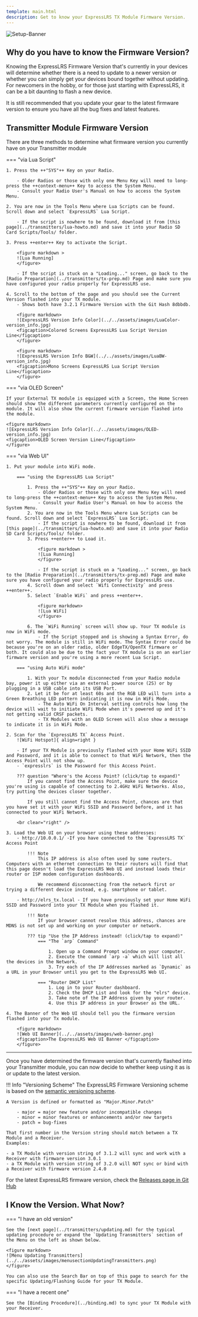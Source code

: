 ```yaml
---
template: main.html
description: Get to know your ExpressLRS TX Module Firmware Version.
---
```


![Setup-Banner](https://raw.githubusercontent.com/ExpressLRS/ExpressLRS-hardware/master/img/quick-start.png)

## Why do you have to know the Firmware Version?

Knowing the ExpressLRS Firmware Version that's currently in your devices will determine whether there is a need to update to a newer version or whether you can simply get your devices bound together without updating. For newcomers in the hobby, or for those just starting with ExpressLRS, it can be a bit daunting to flash a new device. 

It is still recommended that you update your gear to the latest firmware version to ensure you have all the bug fixes and latest features.

## Transmitter Module Firmware Version
There are three methods to determine what firmware version you currently have on your Transmitter module

=== "via Lua Script"

    1. Press the ++"SYS"++ Key on your Radio.

        - Older Radios or those with only one Menu Key will need to long-press the ++context-menu++ Key to access the System Menu.
        - Consult your Radio User's Manual on how to access the System Menu.

    2. You are now in the Tools Menu where Lua Scripts can be found. Scroll down and select `ExpressLRS` Lua Script.

        - If the script is nowhere to be found, download it from [this page](../transmitters/lua-howto.md) and save it into your Radio SD Card Scripts/Tools/ folder.

    3. Press ++enter++ Key to activate the Script.

        <figure markdown >
        ![Lua Running]
        </figure> 

        - If the script is stuck on a "Loading..." screen, go back to the [Radio Preparation](../transmitters/tx-prep.md) Page and make sure you have configured your radio properly for ExpressLRS use.

    4. Scroll to the bottom of the page and you should see the Current Version flashed into your TX module.
        - Shows both have 3.2.1 Firmware Version with the Git Hash 8dbbdb.

        <figure markdown>
        ![ExpressLRS Version Info Color](../../assets/images/LuaColor-version_info.jpg)
        <figcaption>Colored Screens ExpressLRS Lua Script Version Line</figcaption>
        </figure>

        <figure markdown>
        ![ExpressLRS Version Info B&W](../../assets/images/LuaBW-version_info.jpg)
        <figcaption>Mono Screens ExpressLRS Lua Script Version Line</figcaption>
        </figure>

=== "via OLED Screen"

    If your External TX module is equipped with a Screen, the Home Screen should show the different parameters currently configured on the module. It will also show the current firmware version flashed into the module.

    <figure markdown>
    ![ExpressLRS Version Info Color](../../assets/images/OLED-version_info.jpg)
    <figcaption>OLED Screen Version Line</figcaption>
    </figure>

=== "via Web UI"

    1. Put your module into WiFi mode.

        === "using the ExpressLRS Lua Script" 

            1. Press the ++"SYS"++ Key on your Radio.
                - Older Radios or those with only one Menu Key will need to long-press the ++context-menu++ Key to access the System Menu.
                - Consult your Radio User's Manual on how to access the System Menu.
            2. You are now in the Tools Menu where Lua Scripts can be found. Scroll down and select `ExpressLRS` Lua Script.
                - If the script is nowhere to be found, download it from [this page](../transmitters/lua-howto.md) and save it into your Radio SD Card Scripts/Tools/ folder.
            3. Press ++enter++ to Load it.
            
                <figure markdown >
                ![Lua Running]
                </figure> 

                - If the script is stuck on a "Loading..." screen, go back to the [Radio Preparation](../transmitters/tx-prep.md) Page and make sure you have configured your radio properly for ExpressLRS use.
            4. Scroll down and select `Wifi Connectivity` and press ++enter++.
            5. Select `Enable WiFi` and press ++enter++.
            
                <figure markdown>
                ![Lua WiFi]
                </figure>
            
            6. The `WiFi Running` screen will show up. Your TX module is now in WiFi mode.
                - If the Script stopped and is showing a Syntax Error, do not worry. The module is still in WiFi mode. The Syntax Error could be because you're on an older radio, older EdgeTX/OpenTX firmware or both. It could also be due to the fact your TX module is on an earlier firmware version and you're using a more recent Lua Script.

        === "using Auto WiFi mode"

            1. With your Tx module disconnected from your Radio module bay, power it up either via an external power source (2S) or by plugging in a USB cable into its USB Port.
            2. Let it be for at least 60s and the RGB LED will turn into a Green Breathing LED pattern indicating it is now in WiFi Mode.
                - The Auto WiFi On Interval setting controls how long the device will wait to initiate WiFi Mode when it's powered up and it's not getting valid CRSF packets.
                - TX Modules with an OLED Screen will also show a message to indicate it is in WiFi Mode.

    2. Scan for the `ExpressLRS TX` Access Point. 
        ![WiFi Hotspot]{ align=right }

        - If your TX Module is previously flashed with your Home WiFi SSID and Password, and it is able to connect to that WiFi Network, then the Access Point will not show up.
        - `expresslrs` is the Password for this Access Point.

        ??? question "Where's the Access Point? (click/tap to expand)"
            If you cannot find the Access Point, make sure the device you're using is capable of connecting to 2.4GHz WiFi Networks. Also, try putting the devices closer together.
                
            If you still cannot find the Access Point, chances are that you have set it with your WiFi SSID and Password before, and it has connected to your WiFi Network.

        <br clear="right" />

    3. Load the Web UI on your browser using these addresses:
        - http://10.0.0.1/ -If you have connected to the `ExpressLRS TX` Access Point
            
            !!! Note
                This IP address is also often used by some routers. Computers with an ethernet connection to their routers will find that this page doesn't load the ExpressLRS Web UI and instead loads their router or ISP modem configuration dashboards.

                We recommend disconnecting from the network first or trying a different device instead, e.g. smartphone or tablet.
        
        - http://elrs_tx.local - If you have previously set your Home WiFi SSID and Password into your TX Module when you flashed it.

            !!! Note
                If your browser cannot resolve this address, chances are MDNS is not set up and working on your computer or network.

            ??? tip "Use the IP Address instead! (click/tap to expand)"
                === "The `arp` Command"

                    1. Open up a Command Prompt window on your computer.
                    2. Execute the command `arp -a` which will list all the devices in the Network.
                    3. Try each of the IP Addresses marked as `Dynamic` as a URL in your Browser until you get to the ExpressLRS Web UI.

                === "Router DHCP List"
                    1. Log in to your Router dashboard.
                    2. Check the DHCP List and look for the "elrs" device.
                    3. Take note of the IP Address given by your router.
                    4. Use this IP address in your Browser as the URL.

    4. The Banner of the Web UI should tell you the firmware version flashed into your Tx module.

        <figure markdown>
        ![Web UI Banner](../../assets/images/web-banner.png)
        <figcaption>The ExpressLRS Web UI Banner </figcaption>
        </figure>

<hr />

Once you have determined the firmware version that's currently flashed into your Transmitter module, you can now decide to whether keep using it as is or update to the latest version.

!!! Info "Versioning Scheme"
    The ExpressLRS Firmware Versioning scheme is based on the [semantic versioning scheme](https://semver.org/).

    A Version is defined or formatted as "Major.Minor.Patch"

        - major = major new feature and/or incompatible changes
        - minor = minor features or enhancements and/or new targets
        - patch = bug-fixes
    
    That first number in the Version string should match between a TX Module and a Receiver.
    Examples:

    - a TX Module with version string of 3.1.2 will sync and work with a Receiver with firmware version 3.0.1
    - a TX Module with version string of 3.2.0 will NOT sync or bind with a Receiver with firmware version 2.4.0


For the latest ExpressLRS firmware version, check the [Releases page in Git Hub](https://github.com/ExpressLRS/ExpressLRS/releases)

## I Know the Version. What Now?

=== "I have an old version"

    See the [next page](../transmitters/updating.md) for the typical updating procedure or expand the `Updating Transmitters` section of the Menu on the left as shown below.

    <figure markdown>
    ![Menu Updating Transmitters](../../assets/images/menusectionUpdatingTransmitters.png)
    </figure>

    You can also use the Search Bar on top of this page to search for the specific Updating/Flashing Guide for your TX Module.

=== "I have a recent one"

    See the [Binding Procedure](../binding.md) to sync your TX Module with your Receiver.

[Lua Running]: ../../assets/images/lua/config-bw.png
[Lua WiFi]: ../../assets/images/lua/wifi-bw.png
[WiFi Hotspot]: ../../assets/images/WifiHotspotTX.png
